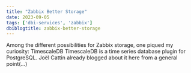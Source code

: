 ```yaml
---
title: "Zabbix Better Storage"
date: 2023-09-05
tags: ['dbi-services', 'zabbix']
dbiblogtitle: zabbix-better-storage
---
```

Among the different possibilities for Zabbix storage, one piqued my curiosity: TimescaleDB TimescaleDB is a time series database plugin for PostgreSQL. Joël Cattin already blogged about it here from a general point(…)